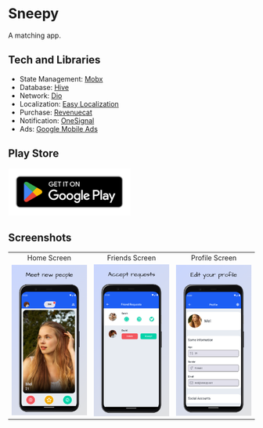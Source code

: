 # Sneepy

A matching app.

## Tech and Libraries

- State Management: [Mobx](https://pub.dev/packages/mobx)
- Database: [Hive](https://pub.dev/packages/hive)
- Network: [Dio](https://pub.dev/packages/dio)
- Localization: [Easy Localization](https://pub.dev/packages/easy_localization)
- Purchase: [Revenuecat](https://pub.dev/packages/purchases_flutter)
- Notification: [OneSignal](https://pub.dev/packages/onesignal_flutter)
- Ads: [Google Mobile Ads](https://pub.dev/packages/google_mobile_ads)

## Play Store

<a href="https://play.google.com/store/apps/details?id=com.hdev.sneepy" target="_blank"><img src="screenshots/google-play-badge.png" width="250"></a>

## Screenshots

<table>
  <tr align="center">
    <td>Home Screen</td>
    <td>Friends Screen</td>
    <td>Profile Screen</td>
  </tr>
  <tr align="center">
    <td><img src="screenshots/home.png" width="250"></td>
    <td><img src="screenshots/friends.png" width="250"></td>
    <td><img src="screenshots/profile.png" width="250"></td>
  </tr>
 </table>

